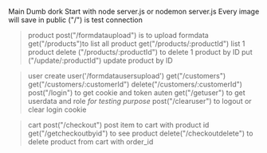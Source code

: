 Main
Dumb dork 
Start with
node server.js or nodemon server.js
Every image will save in public
("/") is test connection

>product
post("/formdataupload") is to upload formdata
get("/products")to list all product
get("/products/:productId") list 1 product
delete ("/products/:productId") to delete 1 product by ID
put ("/update/:productId") update product by ID

>user
create user('/formdatausersupload')
get("/customers")
get("/customers/:customerId")
delete("/customers/:customerId")
post("/login") to get cookie and token auten
get("/getuser") to get userdata and role *for testing purpose*
post("/clearuser") to logout or clear login cookie

>cart
post("/checkout") post item to cart with product id
get("/getcheckoutbyid") to see product
delete("/checkoutdelete") to delete product from cart with order_id

